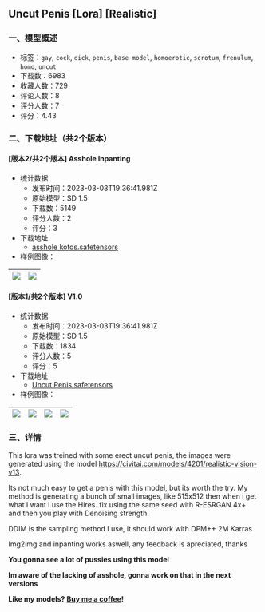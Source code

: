 ## Uncut Penis [Lora] [Realistic]
### 一、模型概述

- 标签：`gay`, `cock`, `dick`, `penis`, `base model`, `homoerotic`, `scrotum`, `frenulum`, `homo`, `uncut`
- 下载数：6983
- 收藏人数：729
- 评论人数：8
- 评分人数：7
- 评分：4.43

### 二、下载地址（共2个版本）

#### [版本2/共2个版本] Asshole Inpanting

- 统计数据
  - 发布时间：2023-03-03T19:36:41.981Z
  - 原始模型：SD 1.5
  - 下载数：5149
  - 评分人数：2
  - 评分：3
- 下载地址
  - [asshole kotos.safetensors](https://civitai.com/api/download/models/17285)
- 样例图像：

| <img src="https://image.civitai.com/xG1nkqKTMzGDvpLrqFT7WA/8198cd58-31ae-4d1b-1b01-e0bfdbd08400/width=450/175747.jpeg" /> | <img src="https://image.civitai.com/xG1nkqKTMzGDvpLrqFT7WA/645094bf-a172-48c1-3fbf-a9375b31f000/width=450/175748.jpeg" /> |
| ---- | ---- |

#### [版本1/共2个版本] V1.0

- 统计数据
  - 发布时间：2023-03-03T19:36:41.981Z
  - 原始模型：SD 1.5
  - 下载数：1834
  - 评分人数：5
  - 评分：5
- 下载地址
  - [Uncut Penis.safetensors](https://civitai.com/api/download/models/10949)
- 样例图像：

| <img src="https://image.civitai.com/xG1nkqKTMzGDvpLrqFT7WA/8a1f0e01-408f-4e59-b397-378ff3d7ef00/width=450/105915.jpeg" /> | <img src="https://image.civitai.com/xG1nkqKTMzGDvpLrqFT7WA/7c3bdb8a-e67b-415b-8096-4aba631af500/width=450/105983.jpeg" /> | <img src="https://image.civitai.com/xG1nkqKTMzGDvpLrqFT7WA/38d1babf-3c42-4107-69a4-4cf34d0b1d00/width=450/105984.jpeg" /> | <img src="https://image.civitai.com/xG1nkqKTMzGDvpLrqFT7WA/19a687af-5e36-4d97-61f5-5fbfd43ddb00/width=450/105985.jpeg" /> |
| ---- | ---- | ---- | ---- |


### 三、详情
<p>This lora was treined with some erect uncut penis, the images were generated using the model <a target="_blank" rel="ugc" href="https://civitai.com/models/4201/realistic-vision-v13">https://civitai.com/models/4201/realistic-vision-v13</a>.</p><p>Its not much easy to get a penis with this model, but its worth the try. My method is generating a bunch of small images, like 515x512 then when i get what i want i use the Hires. fix using the same seed with R-ESRGAN 4x+ and then you play with Denoising strength.</p><p>DDIM is the sampling method I use, it should work with DPM++ 2M Karras</p><p>Img2img and inpanting works aswell, any feedback is apreciated, thanks</p><p><strong>You gonna see a lot of pussies using this model</strong></p><p><strong>Im aware of the lacking of asshole, gonna work on that in the next versions</strong></p><p></p><p><strong>Like my models? </strong><a target="_blank" rel="ugc" href="https://www.buymeacoffee.com/RickAI"><strong>Buy me a coffee</strong></a><strong>! </strong></p>